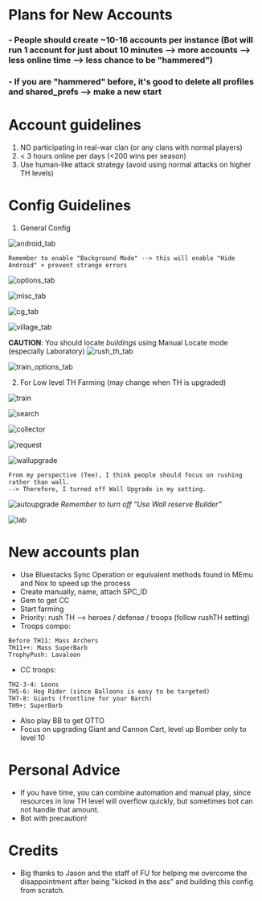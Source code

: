 # Plans for New Accounts

### - People should create ~10-16 accounts per instance (Bot will run 1 account for just about 10 minutes --> more accounts --> less online time --> less chance to be "hammered")
### - If you are "hammered" before, it's good to delete all profiles and shared_prefs --> make a new start

# Account guidelines
1. NO participating in real-war clan (or any clans with normal players)
2. < 3 hours online per days (<200 wins per season)
3. Use human-like attack strategy (avoid using normal attacks on higher TH levels)

# Config Guidelines
1. General Config


![android_tab](sample_cfg/general_cfg/android_tab.png)


```
Remember to enable "Background Mode" --> this will enable "Hide Android" + prevent strange errors
```
![options_tab](sample_cfg/general_cfg/options_tab.png)


![misc_tab](sample_cfg/general_cfg/misc_tab.png)


![cg_tab](sample_cfg/general_cfg/cg_tab.png)


![village_tab](sample_cfg/general_cfg/village_tab.png)


**CAUTION**: You should locate *buildings* using Manual Locate mode (especially Laboratory)
![rush_th_tab](sample_cfg/general_cfg/rush_th_tab.png)


![train_options_tab](sample_cfg/general_cfg/train_options_tab.png)


2. For Low level TH Farming (may change when TH is upgraded)


![train](sample_cfg/th_dependent_cfg/train_low_th_tab.png)


![search](sample_cfg/th_dependent_cfg/search_low_th_tab.png)


![collector](sample_cfg/th_dependent_cfg/collector_low_th_tab.png)


![request](sample_cfg/th_dependent_cfg/request_troop_tab.png)


![wallupgrade](sample_cfg/th_dependent_cfg/wall_upgrade_tab.png)


```
From my perspective (Tee), I think people should focus on rushing rather than wall. 
--> Therefore, I turned off Wall Upgrade in my setting.
```


![autoupgrade](/sample_cfg/th_dependent_cfg/auto_upgrade_tab.png)
*Remember to turn off "Use Wall reserve Builder"*

![lab](/sample_cfg/th_dependent_cfg/lab_tab.png)
# New accounts plan
- Use Bluestacks Sync Operation or equivalent methods found in MEmu and Nox to speed up the process
- Create manually, name, attach SPC_ID
- Gem to get CC
- Start farming
- Priority: rush TH --> heroes / defense / troops (follow rushTH setting)
- Troops compo:


```
Before TH11: Mass Archers
TH11++: Mass SuperBarb
TrophyPush: Lavaloon
``` 
- CC troops:


```
TH2-3-4: Loons
TH5-6: Hog Rider (since Balloons is easy to be targeted)
TH7-8: Giants (frontline for your Barch)
TH9+: SuperBarb
```

- Also play BB to get OTTO
- Focus on upgrading Giant and Cannon Cart, level up Bomber only to level 10

# Personal Advice
- If you have time, you can combine automation and manual play, since resources in low TH level will overflow quickly, but sometimes bot can not handle that amount.
- Bot with precaution!

# Credits
- Big thanks to Jason and the staff of FU for helping me overcome the disappointment after being "kicked in the ass" and building this config from scratch.
